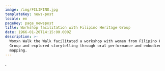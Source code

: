 ```yaml
---
image: /img/FILIPINO.jpg
templateKey: news-post
locale: en
pageKey: page_newspost
title: Workshop facilitation with Filipino Heritage Group
date: 1966-01-20T14:15:00.000Z
description: >-
  Womxn Walk the Walk facilitated a workshop with women from Filipino Heritage
  Group and explored storytelling through oral performance and embodied
  mapping.
---
```

.
